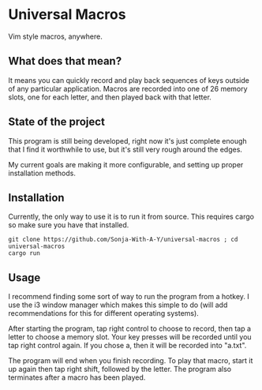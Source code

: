 # Universal Macros
 Vim style macros, anywhere.

## What does that mean?
It means you can quickly record and play back sequences of keys outside of any particular application. Macros are recorded into one of 26 memory slots, one for each letter, and then played back with that letter.

## State of the project
This program is still being developed, right now it's just complete enough that I find it worthwhile to use, but it's still very rough around the edges.

My current goals are making it more configurable, and setting up proper installation methods.

## Installation
Currently, the only way to use it is to run it from source. This requires cargo so make sure you have that installed.

```
git clone https://github.com/Sonja-With-A-Y/universal-macros ; cd universal-macros
cargo run
```

## Usage
I recommend finding some sort of way to run the program from a hotkey. I use the i3 window manager which makes this simple to do (will add recommendations for this for different operating systems).

After starting the program, tap right control to choose to record, then tap a letter to choose a memory slot. Your key presses will be recorded until you tap right control again. If you chose a, then it will be recorded into "a.txt".

The program will end when you finish recording. To play that macro, start it up again then tap right shift, followed by the letter. The program also terminates after a macro has been played.
